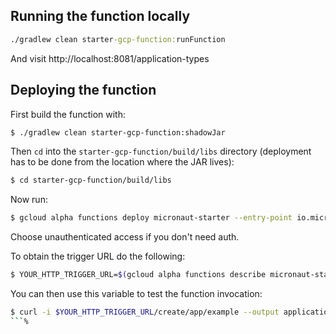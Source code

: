 ## Running the function locally

```cmd
./gradlew clean starter-gcp-function:runFunction
```

And visit http://localhost:8081/application-types

## Deploying the function

First build the function with:

```bash
$ ./gradlew clean starter-gcp-function:shadowJar
```

Then `cd` into the `starter-gcp-function/build/libs` directory (deployment has to be done from the location where the JAR lives):

```bash
$ cd starter-gcp-function/build/libs
```

Now run:

```bash
$ gcloud alpha functions deploy micronaut-starter --entry-point io.micronaut.gcp.function.http.HttpFunction --runtime java11 --trigger-http
```

Choose unauthenticated access if you don't need auth.

To obtain the trigger URL do the following:

```bash
$ YOUR_HTTP_TRIGGER_URL=$(gcloud alpha functions describe micronaut-starter --format='value(httpsTrigger.url)')
```

You can then use this variable to test the function invocation:

```bash
$ curl -i $YOUR_HTTP_TRIGGER_URL/create/app/example --output application.zip
```%
